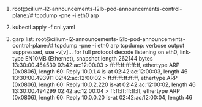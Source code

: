 1. root@cilium-l2-announcements-l2lb-pod-announcements-control-plane:/# tcpdump -pne -i eth0 arp

2. kubectl apply -f cni.yaml

3. garp list:
root@cilium-l2-announcements-l2lb-pod-announcements-control-plane:/# tcpdump -pne -i eth0 arp
tcpdump: verbose output suppressed, use -v[v]... for full protocol decode
listening on eth0, link-type EN10MB (Ethernet), snapshot length 262144 bytes
13:30:00.454530 02:42:ac:12:00:03 > ff:ff:ff:ff:ff:ff, ethertype ARP (0x0806), length 60: Reply 10.0.1.4 is-at 02:42:ac:12:00:03, length 46
13:30:00.493911 02:42:ac:12:00:02 > ff:ff:ff:ff:ff:ff, ethertype ARP (0x0806), length 60: Reply 10.0.2.220 is-at 02:42:ac:12:00:02, length 46
13:30:00.494299 02:42:ac:12:00:04 > ff:ff:ff:ff:ff:ff, ethertype ARP (0x0806), length 60: Reply 10.0.0.20 is-at 02:42:ac:12:00:04, length 46
